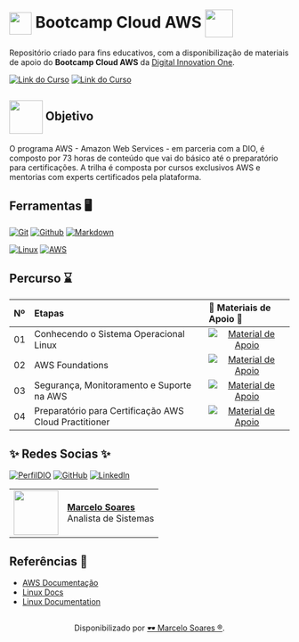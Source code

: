 <h1>
    <a href="https://www.dio.me/">
     <img align="center" width="40px" src="https://hermes.digitalinnovation.one/assets/diome/logo-minimized.png"></a>
    <span>Bootcamp Cloud AWS</span>
     <img align="center" width="50px" src="https://hermes.dio.me/tracks/af22d4a0-463f-48c5-a70c-4961d5e618d0.png">	
</h1>

Repositório criado para fins educativos, com a disponibilização de materiais de apoio do **Bootcamp Cloud AWS** da [Digital Innovation One](https://www.dio.me/).
<br>

[![Link do Curso](https://img.shields.io/badge/▶-000?style=for-the-badge&logo=movie&logoColor=E94D5F)](https://web.dio.me/track/bootcamp-cloud-aws) 
[![Link do Curso](https://img.shields.io/badge/Acesse%20o%20Curso%20na%20Plataforma-E94D5F?style=for-the-badge)](https://web.dio.me/track/bootcamp-cloud-aws) 
<br>

## <img align="center" width="60px" src="https://sylearn.com/wp-content/uploads/2019/01/aws-sa-logo.png"> Objetivo
O programa AWS - Amazon Web Services - em parceria com a DIO, é composto por 73 horas de conteúdo que vai do básico até o preparatório para certificações. A trilha é composta por cursos exclusivos AWS e mentorias com experts certificados pela plataforma.

## Ferramentas 🖥️
[![Git](https://img.shields.io/badge/Git-000?style=for-the-badge&logo=git&logoColor=E94D5F)](https://git-scm.com/doc) 
[![Github](https://img.shields.io/badge/Github-000?style=for-the-badge&logo=github&logoColor=30A3DC)](https://docs.github.com/)
[![Markdown](https://img.shields.io/badge/Markdown-000?style=for-the-badge&logo=markdown)](https://markdown.net.br/)

[![Linux](https://img.shields.io/badge/Linux-FCC624?style=for-the-badge&logo=linux&logoColor=black)](https://linux.die.net/)
[![AWS](https://img.shields.io/badge/Aws-8B5742?style=for-the-badge&logo=Aws&logoColor=white)](https://docs.aws.amazon.com/pt_br/)


## Percurso ⌛
<table>
  <thead>
    <tr align="left">
      <th>Nº</th>
      <th>Etapas</th>
      <th>📖 Materiais de Apoio 📖</th>
    </tr>
  </thead>
  <tbody align="left">
    <tr>
      <td>01</td>
      <td>Conhecendo o Sistema Operacional Linux</td>
      <td align="center">
        <a href="https://github.com/Mdsoare/cloud-aws/tree/main/00-Conhecendo-o-Linux">
           <img align="center" alt="Material de Apoio" src="https://img.shields.io/badge/Ver%20Material-E94D5F?style=for-the-badge"> 
        </a>
      </td>
    </tr>
    <tr>
      <td>02</td>
      <td>AWS Foundations</td>
      <td align="center">
        <a href="https://github.com/Mdsoare/cloud-aws/tree/main/01-AWS-Foundations">
           <img align="center" alt="Material de Apoio" src="https://img.shields.io/badge/Ver%20Material-30A3DC?style=for-the-badge">
        </a>
      </td>
    </tr>
    <tr>
      <td>03</td>
      <td>Segurança, Monitoramento e Suporte na AWS</td>
      <td align="center">
        <a href="https://github.com/Mdsoare/cloud-aws/tree/main/02-Seguran%C3%A7a-Monitoramento-e-Suporte-na-AWS">
	   <img align="center" alt="Material de Apoio" src="https://img.shields.io/badge/Ver%20Material-E94D5F?style=for-the-badge">           
        </a>
      </td>    
    </tr> 
    <tr>
      <td>04</td>
      <td>Preparatório para Certificação AWS Cloud Practitioner</td>
      <td align="center">
        <a href="https://github.com/Mdsoare/cloud-aws/tree/main/03-Preparat%C3%B3rio-para-Certifica%C3%A7%C3%A3o-AWS-Cloud-Practitioner">
           <img align="center" alt="Material de Apoio" src="https://img.shields.io/badge/Ver%20Material-30A3DC?style=for-the-badge">
        </a>
      </td>
    </tr>   
  </tbody>
  <tfoot></tfoot>
</table>

## ✨ ️Redes Socias ✨

[![PerfilDIO](https://img.shields.io/badge/DIO-0077B5?style=for-the-badge&logo=dio&logoColor=white)](https://web.dio.me/users/marcelo_soares92)
[![GitHub](https://img.shields.io/badge/GitHub-000?style=for-the-badge&logo=github&logoColor=30A3DC)](https://github.com/Mdsoare/)
[![LinkedIn](https://img.shields.io/badge/LinkedIn-0077B5?style=for-the-badge&logo=linkedin&logoColor=white)](https://www.linkedin.com/in/marcelodsoares/) 
<table>
  <tr>
    <td>
      <img width="80px" align="center" src="https://avatars.githubusercontent.com/Mdsoare"/>
    </td>
    <td align="left">
      <a href="https://github.com/Mdsoare">
        <span><b>Marcelo Soares</b></span>
      </a>
      <br>
      <span>Analista de Sistemas</span>
    </td>
  </tr>
</table>

## Referências 🔎
- [AWS Documentação](https://docs.aws.amazon.com/pt_br/)
- [Linux Docs](https://www.linuxdoc.org/)
- [Linux Documentation](https://linux.die.net/)

##
<div align="center">Disponibilizado por <a href="https://github.com/Mdsoare">🕶 Marcelo Soares ®</a>.</div>
